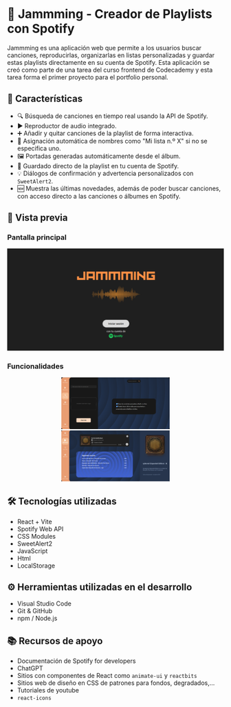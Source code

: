 # 🎵 Jammming - Creador de Playlists con Spotify

Jammming es una aplicación web que permite a los usuarios buscar canciones, reproducirlas, organizarlas en listas personalizadas y guardar estas playlists directamente en su cuenta de Spotify. Esta aplicación se creó como parte de una tarea del curso frontend de Codecademy y esta tarea forma el primer proyecto para el portfolio personal.


## 🚀 Características

- 🔍 Búsqueda de canciones en tiempo real usando la API de Spotify.
- ▶️ Reproductor de audio integrado.
- ➕ Añadir y quitar canciones de la playlist de forma interactiva.
- 📝 Asignación automática de nombres como "Mi lista n.º X" si no se especifica uno.
- 🖼️ Portadas generadas automáticamente desde el álbum.
- 💾 Guardado directo de la playlist en tu cuenta de Spotify.
- 💡 Diálogos de confirmación y advertencia personalizados con `SweetAlert2`.
- 🆕 Muestra las últimas novedades, además de poder buscar canciones, con acceso directo a las canciones o álbumes en Spotify.


## 📸 Vista previa

### Pantalla principal
![Pantalla principal](./screenshots/main.png)

### Funcionalidades
<div align="center">
  <img src="./screenshots/create.png" width="50%" />
  <img src="./screenshots/player.png" width="50%" />
</div>


## 🛠️ Tecnologías utilizadas

- React + Vite
- Spotify Web API
- CSS Modules
- SweetAlert2
- JavaScript
- Html
- LocalStorage


## ⚙️ Herramientas utilizadas en el desarrollo

- Visual Studio Code
- Git & GitHub
- npm / Node.js


## 📚 Recursos de apoyo

- Documentación de Spotify for developers
- ChatGPT
- Sitios con componentes de React como `animate-ui` y `reactbits`
- Sitios web de diseño en CSS de patrones para fondos, degradados,...
- Tutoriales de youtube
- `react-icons`